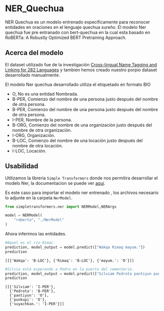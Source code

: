 # NER_Quechua
NER Quechua es un modelo entrenado especificamente para reconocer entidades en oraciones en el lenguaje quechua sureño. El modelo Ner quechua fue pre entranado con bert-quechua en la cual esta basado en RoBERTa: A Robustly Optimized BERT Pretraining Approach.

## Acerca del modelo
El dataset utilizado fue de la investigación 
[Cross-lingual Name Tagging and Linking for 282 Languages](https://aclanthology.org/P17-1178.pdf)
y tambien hemos creado nuestro porpio dataset desarrollado manualmente.

El modelo Ner quechua desarrollado utiliza el etiquetado en formato BIO
- O, No es una entidad Nombrada.
- B-PER, Comienzo del nombre de una persona justo después del nombre de otra persona.
- B-PER, Comienzo del nombre de una persona justo después del nombre de otra persona.
- I-PER, Nombre de la persona.
- B-ORG, Comienzo del nombre de una organización justo después del nombre de otra organización.
- I-ORG, Organización.
- B-LOC, Comienzo del nombre de una locación justo después del nombre de otra locación.
- I-LOC, Locación.

## Usabilidad
Utilizamos la libreria `Simple Transformers` donde nos permitira desarrollar el modelo Ner, la documentacion se puede ver [aqui](https://simpletransformers.ai/docs/ner-model/).

Es este caso para importar el modelo ner entrenado , los archivos necesario lo adjunte en la carpeta `NerModel`.

```python
from simpletransformers.ner import NERModel,NERArgs

model = NERModel(
    "roberta", "./NerModel"
)
```
Ahora inferimos las entidades.

```python
#Aquel es el río Rímac.
prediction, model_output = model.predict(["Wakqa Rimaq mayum."]) 
prediction
```
```
[[{'Wakqa': 'B-LOC'}, {'Rimaq': 'B-LOC'}, {'mayum.': 'O'}]]
```
```python
#Silvia está esperando a Pedro en la puerta del cementerio.
prediction, model_output = model.predict(["Silviam Pedrota pantiyun punkupi suyachkan."]) 
prediction
```
```
[[{'Silviam': 'I-PER'},
  {'Pedrota': 'B-PER'},
  {'pantiyun': 'O'},
  {'punkupi': 'O'},
  {'suyachkan.': 'I-PER'}]]
  ```



